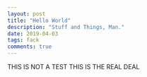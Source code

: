 ```yaml
---
layout: post
title: "Hello World"
description: "Stuff and Things, Man."
date: 2019-04-03
tags: fack
comments: true
---
```

THIS IS NOT A TEST THIS IS THE REAL DEAL
